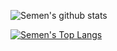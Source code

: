 ![Semen's github stats](https://github-readme-stats.vercel.app/api?username=NewLife1324&bg_color=30,e96443,904e95&title_color=fff&text_color=fff&show_icons=true&icon_color=dbba58)

[![Semen's Top Langs](https://github-readme-stats.vercel.app/api/top-langs/?username=NewLife1324)](https://github.com/anuraghazra/github-readme-stats)
